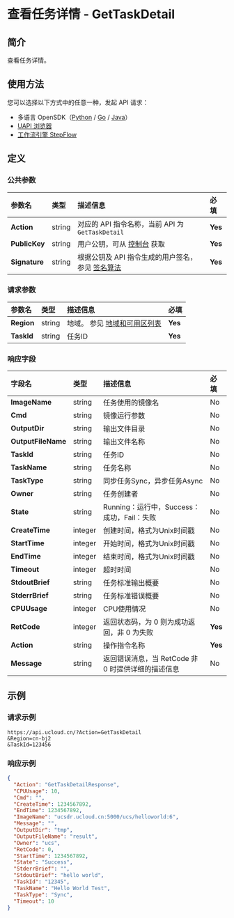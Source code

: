 # 查看任务详情 - GetTaskDetail

## 简介

查看任务详情。





## 使用方法

您可以选择以下方式中的任意一种，发起 API 请求：
- 多语言 OpenSDK（[Python](https://github.com/ucloud/ucloud-sdk-python3) / [Go](https://github.com/ucloud/ucloud-sdk-go) / [Java](https://github.com/ucloud/ucloud-sdk-java)）
- [UAPI 浏览器](https://console.ucloud.cn/uapi/detail?id=GetTaskDetail)
- [工作流引擎 StepFlow](https://console.ucloud.cn/stepflow/manage/)

## 定义

### 公共参数

| 参数名 | 类型 | 描述信息 | 必填 |
|:---|:---|:---|:---|
| **Action**     | string  | 对应的 API 指令名称，当前 API 为 `GetTaskDetail`                        | **Yes** |
| **PublicKey**  | string  | 用户公钥，可从 [控制台](https://console.ucloud.cn/uapi/apikey) 获取                                             | **Yes** |
| **Signature**  | string  | 根据公钥及 API 指令生成的用户签名，参见 [签名算法](api/summary/signature.md)  | **Yes** |

### 请求参数

| 参数名 | 类型 | 描述信息 | 必填 |
|:---|:---|:---|:---|
| **Region** | string | 地域。 参见 [地域和可用区列表](api/summary/regionlist) |**Yes**|
| **TaskId** | string | 任务ID |**Yes**|

### 响应字段

| 字段名 | 类型 | 描述信息 | 必填 |
|:---|:---|:---|:---|
| **ImageName** | string | 任务使用的镜像名 |No|
| **Cmd** | string | 镜像运行参数 |No|
| **OutputDir** | string | 输出文件目录 |No|
| **OutputFileName** | string | 输出文件名称 |No|
| **TaskId** | string | 任务ID |No|
| **TaskName** | string | 任务名称 |No|
| **TaskType** | string | 同步任务Sync，异步任务Async |No|
| **Owner** | string | 任务创建者 |No|
| **State** | string | Running：运行中，Success：成功，Fail：失败 |No|
| **CreateTime** | integer | 创建时间，格式为Unix时间戳 |No|
| **StartTime** | integer | 开始时间，格式为Unix时间戳 |No|
| **EndTime** | integer | 结束时间，格式为Unix时间戳 |No|
| **Timeout** | integer | 超时时间 |No|
| **StdoutBrief** | string | 任务标准输出概要 |No|
| **StderrBrief** | string | 任务标准错误概要 |No|
| **CPUUsage** | integer | CPU使用情况 |No|
| **RetCode** | integer | 返回状态码，为 0 则为成功返回，非 0 为失败 |**Yes**|
| **Action** | string | 操作指令名称 |**Yes**|
| **Message** | string | 返回错误消息，当 RetCode 非 0 时提供详细的描述信息 |No|




## 示例

### 请求示例
    
```
https://api.ucloud.cn/?Action=GetTaskDetail
&Region=cn-bj2
&TaskId=123456
```

### 响应示例
    
```json
{
  "Action": "GetTaskDetailResponse",
  "CPUUsage": 10,
  "Cmd": "",
  "CreateTime": 1234567892,
  "EndTime": 1234567892,
  "ImageName": "ucsdr.ucloud.cn:5000/ucs/helloworld:6",
  "Message": "",
  "OutputDir": "tmp",
  "OutputFileName": "result",
  "Owner": "ucs",
  "RetCode": 0,
  "StartTime": 1234567892,
  "State": "Success",
  "StderrBrief": "",
  "StdoutBrief": "hello world",
  "TaskId": "12345",
  "TaskName": "Hello World Test",
  "TaskType": "Sync",
  "Timeout": 10
}
```




